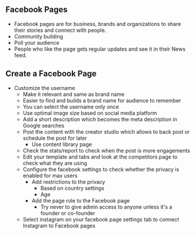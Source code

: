 ## Facebook Pages
- Facebook pages are for business, brands and organizations to share their stories and connect with people. 
- Community building 
- Poll your audience 
- People who like the page gets regular updates and see it in their News feed. 

## Create a Facebook Page
- Customize the username
  - Make it relevant and same as brand name
  - Easier to find and builds a brand name for audience to remember
  - You can select the username only once 
  - Use optimal image size based on social media platform
  - Add a short description which becomes the meta description in Google searches
  - Post the content with the creator studio which allows to back post or schedule the post for later 
    - Use content library page
  - Check the stats/report to check when the post is more engagements
  - Edit your template and tabs and look at the competitors page to check what they are using 
  - Configure the facebook settings to check whether the privacy is enabled for max users 
    - Add restrictions to the privacy  
      - Based on country settings
      - Age
    - Add the page role to the Facebook page 
      - Try never to give admin access to anyone unless it's a founder or co-founder 
  - Select instagram on your facebook page settings tab to connect Instagram to Facebook pages 

